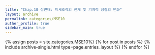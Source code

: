 ```yaml
---
title: "Chap.10 상변태: 미세조직의 전개 및 기계적 성질의 변화"
layout: archive
permalink: categories/MSE10
auther_profile: true
sidebar_main: true
---
```


{% assign posts = site.categories.MSE10%}
{% for post in posts %} {% include archive-single.html type=page.entries_layout %} {% endfor %}
